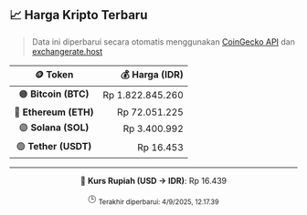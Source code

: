 

<!-- HARGA_KRIPTO -->
## 📈 Harga Kripto Terbaru

> Data ini diperbarui secara otomatis menggunakan [CoinGecko API](https://www.coingecko.com/) dan [exchangerate.host](https://exchangerate.host/)

<div align="center">

| 🪙 Token | 💰 Harga (IDR) |
|:------:|---------------:|
| 🟠 **Bitcoin (BTC)**   | Rp 1.822.845.260 |
| 🔵 **Ethereum (ETH)**  | Rp 72.051.225 |
| 🟣 **Solana (SOL)**    | Rp 3.400.992 |
| 🟢 **Tether (USDT)**   | Rp 16.453 |

---

💱 **Kurs Rupiah (USD → IDR)**: Rp 16.439

🕒 <sub>Terakhir diperbarui: 4/9/2025, 12.17.39</sub>

</div>
<!-- /HARGA_KRIPTO -->